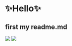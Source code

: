 # ✨Hello✨
## first my readme.md

<img src="https://img.shields.io/badge/Python-3766AB?style=flat-square&logo=Python&logoColor=white"/>
<img src="https://img.shields.io/badge/-blog-blueviolet?style=flat-square&logo=simpleicons&Starship&logoColor=#DD0B78"/>

